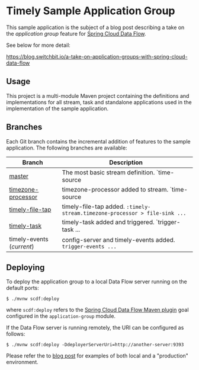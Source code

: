 # Timely Sample Application Group

This sample application is the subject of a blog post describing
a take on the *application group* feature for [Spring Cloud Data Flow](https://cloud.spring.io/spring-cloud-dataflow/).

See below for more detail:

https://blog.switchbit.io/a-take-on-application-groups-with-spring-cloud-data-flow

## Usage

This project is a multi-module Maven project containing the definitions
and implementations for all stream, task and standalone applications used in the
implementation of the sample application.

## Branches

Each Git branch contains the incremental addition of features to the sample application.
The following branches are available:

| Branch | Description |
| --- | --- |
| [master](https://github.com/donovanmuller/timely-application-group/tree/master) | The most basic stream definition. `time-source | log-sink` |
| [timezone-processor](https://github.com/donovanmuller/timely-application-group/tree/timezone-processor) | timezone-processor added to stream. `time-source | timezone-processor ... | log-sink` |
| [timely-file-tap](https://github.com/donovanmuller/timely-application-group/tree/timely-file-tap) | timely-file-tap added. `:timely-stream.timezone-processor > file-sink ...` |
| [timely-task](https://github.com/donovanmuller/timely-application-group/tree/timely-task) | timely-task added and triggered. `trigger-task ... | tasklauncher-local` |
| timely-events (*current*) | config-server and timely-events added. `trigger-events ...` |

## Deploying

To deploy the application group to a local Data Flow server running on the default ports:

```console
$ ./mvnw scdf:deploy
```

where `scdf:deploy` refers to the [Spring Cloud Data Flow Maven plugin](https://github.com/donovanmuller/spring-cloud-dataflow-maven-plugin)
goal configured in the `application-group` module.

If the Data Flow server is running remotely, the URI can be configured as follows:

```console
$ ./mvnw scdf:deploy -DdeployerServerUri=http://another-server:9393
```

Please refer the to [blog post](https://blog.switchbit.io/a-take-on-application-groups-with-spring-cloud-data-flow)
for examples of both local and a "production" environment.

